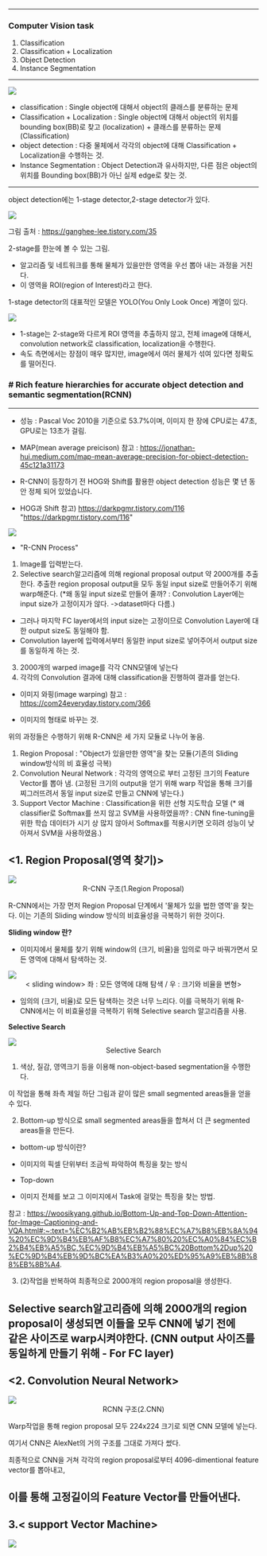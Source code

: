---------------------------------------------------------------------------------
### Computer Vision task
1. Classification
2. Classification + Localization
3. Object Detection
4. Instance Segmentation
---------------------------------------------------------------------------------
<image src = 'https://www.researchgate.net/publication/340681873/figure/fig1/AS:881351528022016@1587141987049/Classification-object-detection-and-instance-segmentation-9.png'>

- classification : Single object에 대해서 object의 클래스를 분류하는 문제
- Classification + Localization : Single object에 대해서 object의 위치를 bounding box(BB)로 찾고 (localization) + 클래스를 분류하는 문제(Classification)
- object detection : 다중 물체에서 각각의 object에 대해 Classification + Localization을 수행하는 것.
- Instance Segmentation : Object Detection과 유사하지만, 다른 점은 object의 위치를 Bounding box(BB)가 아닌 실제  edge로 찾는 것.

---------------------------------------------------------------------------------
object detection에는 1-stage detector,2-stage detector가 있다.

<img src = 'https://img1.daumcdn.net/thumb/R1280x0/?scode=mtistory2&fname=https%3A%2F%2Fblog.kakaocdn.net%2Fdn%2F4Fi2X%2FbtqCWbZjit2%2FsN9Ba7jKxiVI0h4S5InzMk%2Fimg.png'>

그림 출처 : https://ganghee-lee.tistory.com/35

2-stage를 한눈에 볼 수 있는 그림.

- 알고리즘 및 네트워크를 통해 물체가 있을만한 영역을 우선 뽑아 내는 과정을 거친다.
- 이 영역을 ROI(region of Interest)라고 한다.


1-stage detector의 대표적인 모델은 YOLO(You Only Look Once) 계열이 있다.

<img src = 'https://img1.daumcdn.net/thumb/R1280x0/?scode=mtistory2&fname=https%3A%2F%2Fblog.kakaocdn.net%2Fdn%2Fds1hoJ%2FbtqCX8tXMTh%2FJlGldm3aTsGzwiratKhbqK%2Fimg.png'>

- 1-stage는 2-stage와 다르게 ROI 영역을 추출하지 않고, 전체 image에 대해서, convolution network로 classification, localization을 수행한다.
- 속도 측면에서는 장점이 매우 많지만, image에서 여러 물체가 섞여 있다면 정확도를 떨어진다.


### # Rich feature hierarchies for accurate object detection and semantic segmentation(RCNN)

---------------------------------------------------------------------------------

- 성능 : Pascal Voc 2010을 기준으로 53.7%이며, 이미지 한 장에 CPU로는 47초, GPU로는 13초가 걸림.

* MAP(mean average preicison) 참고 : https://jonathan-hui.medium.com/map-mean-average-precision-for-object-detection-45c121a31173

- R-CNN이 등장하기 전 HOG와 Shift를 활용한 object detection 성능은 몇 년 동안 정체 되어 있었습니다.

- HOG과 Shift 참고) https://darkpgmr.tistory.com/116 "https://darkpgmr.tistory.com/116"

<img src = 'https://www.researchgate.net/profile/Neeraj-Bokde/publication/341099304/figure/fig4/AS:888908552359938@1588943722119/RCNN-architecture-17.ppm'>

 - "R-CNN Process"
 1. Image를 입력받는다.
 2. Selective search알고리즘에 의해 regional proposal output 약 2000개를 추출한다. 추출한 region proposal output을 모두 동일 input size로 만들어주기 위해 warp해준다.
 (*왜 동일 input size로 만들어 줄까? : Convolution Layer에는 input size가 고정이지가 않다. ->dataset마다 다름.)
 * 그러나 마지막 FC layer에서의 input size는 고정이므로 Convolution Layer에 대한 output size도 동일해야 함.
 * Convolution layer에 입력에서부터 동일한 input size로 넣어주어서 output size를 동일하게 하는 것.

3. 2000개의 warped image를 각각 CNN모델에 넣는다
4. 각각의 Convolution 결과에 대해 classification을 진행하여 결과를 얻는다.


* 이미지 와핑(image warping)
참고 : https://com24everyday.tistory.com/366

- 이미지의 형태로 바꾸는 것.

위의 과정들은 수행하기 위해 R-CNN은 세 가지 모듈로 나누어 놓음.
1. Region Proposal : "Object가 있을만한 영역"을 찾는 모듈(기존의 Sliding window방식의 비 효율성 극복)
2. Convolution Neural Network : 각각의 영역으로 부터 고정된 크기의 Feature Vector를 뽑아 냄. (고정된 크기의 output을 얻기 위해 warp 작업을 통해 크기를 찌그러뜨려서 동일 input size로 만들고 CNN에 넣는다.)
3. Support Vector Machine : Classification을 위한 선형 지도학습 모델
(* 왜 classifier로 Softmax를 쓰지 않고 SVM을 사용하였을까? : CNN fine-tuning을 위한 학습 데이터가 시기 상 많지 않아서 Softmax를 적용시키면 오히려 성능이 낮아져서 SVM을 사용하였음.)



## <1. Region Proposal(영역 찾기)>
<img src = 'https://img1.daumcdn.net/thumb/R1280x0/?scode=mtistory2&fname=https%3A%2F%2Fblog.kakaocdn.net%2Fdn%2Fbgy0Br%2FbtqBaBRS4jL%2F28K3ONkBIQsO8IxKnCCv7k%2Fimg.png'>
<center>R-CNN 구조(1.Region Proposal)</center>

R-CNN에서는 가장 먼저 Region Proposal 단계에서 '물체가 있을 법한 영역'을 찾는다. 이는 기존의 Sliding window 방식의 비효율성을 극복하기 위한 것이다. 

**Sliding window 란?**
- 이미지에서 물체를 찾기 위해 window의 (크기, 비율)을 임의로 마구 바꿔가면서 모든 영역에 대해서 탐색하는 것.
<img src = 'https://img1.daumcdn.net/thumb/R1280x0/?scode=mtistory2&fname=https%3A%2F%2Fblog.kakaocdn.net%2Fdn%2FcMCgBR%2FbtqA6EB3JZX%2F59Ow9gEmwyMxA1swoHk9qK%2Fimg.png'>
<center>  < sliding window> 좌 : 모든 영역에 대해 탐색 / 우 : 크기와 비율을 변형></center>

- 임의의 (크기, 비율)로 모든 탐색하는 것은 너무 느리다. 이를 극복하기 위해 R-CNN에서는 이 비효율성을 극복하기 위해 Selective search 알고리즘을 사용.

**Selective Search**

<img src = 'https://img1.daumcdn.net/thumb/R1280x0/?scode=mtistory2&fname=https%3A%2F%2Fblog.kakaocdn.net%2Fdn%2FMMlO6%2FbtqA7pEJsfi%2F4fLKHSxIkKJ8tEaFvKQ651%2Fimg.png'>
<center>  Selective Search</center>

1. 색상, 질감, 영역크기 등을 이용해 non-object-based segmentation을 수행한다.

이 작업을 통해 좌측 제일 하단 그림과 같이 많은 small segmented areas들을 얻을 수 있다.

2. Bottom-up 방식으로 small segmented areas들을 합쳐서 더 큰 segmented areas들을 만든다.

* bottom-up 방식이란?
- 이미지의 픽셀 단위부터 조금씩 파악하여 특징을 찾는 방식

* Top-down 
- 이미지 전체를 보고 그 이미지에서 Task에 걸맞는 특징을 찾는 방법.

참고 : https://woosikyang.github.io/Bottom-Up-and-Top-Down-Attention-for-Image-Captioning-and-VQA.html#:~:text=%EC%B2%AB%EB%B2%88%EC%A7%B8%EB%8A%94%20%EC%9D%B4%EB%AF%B8%EC%A7%80%20%EC%A0%84%EC%B2%B4%EB%A5%BC,%EC%9D%B4%EB%A5%BC%20Bottom%2Dup%20%EC%9D%B4%EB%9D%BC%EA%B3%A0%20%ED%95%A9%EB%8B%88%EB%8B%A4.

3. (2)작업을 반복하여 최종적으로 2000개의 region proposal을 생성한다.

Selective search알고리즘에 의해 2000개의 region proposal이 생성되면 이들을 모두 CNN에 넣기 전에  
같은 사이즈로 warp시켜야한다. (CNN output 사이즈를 동일하게 만들기 위해 - For FC layer)
--------------------------------

## <2. Convolution Neural Network>
<img src = 'https://img1.daumcdn.net/thumb/R1280x0/?scode=mtistory2&fname=https%3A%2F%2Fblog.kakaocdn.net%2Fdn%2FcVwCdl%2FbtqA9BLoE49%2FTL94t2Kdy745q9pBCYZlq0%2Fimg.png'>
<center>  RCNN 구조(2.CNN)</center>

Warp작업을 통해 region proposal 모두 224x224 크기로 되면 CNN 모델에 넣는다.

여기서 CNN은 AlexNet의 거의 구조를 그대로 가져다 썼다.

최종적으로 CNN을 거쳐 각각의 region proposal로부터 4096-dimentional feature vector를 뽑아내고,

이를 통해 고정길이의 Feature Vector를 만들어낸다.
--------------------------------
## 3.< support Vector Machine>
<img src= 'https://img1.daumcdn.net/thumb/R1280x0/?scode=mtistory2&fname=https%3A%2F%2Fblog.kakaocdn.net%2Fdn%2FHTaEr%2FbtqA9BxS2bV%2FkQJvYDyBDzpKY9pwVjegW1%2Fimg.png'> 